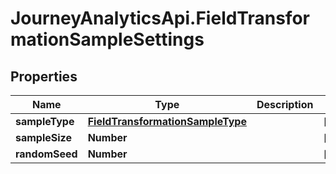 # JourneyAnalyticsApi.FieldTransformationSampleSettings

## Properties

Name | Type | Description | Notes
------------ | ------------- | ------------- | -------------
**sampleType** | [**FieldTransformationSampleType**](FieldTransformationSampleType.md) |  | [optional] 
**sampleSize** | **Number** |  | [optional] 
**randomSeed** | **Number** |  | [optional] 


